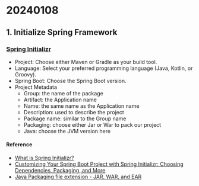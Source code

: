 # 20240108

## 1. Initialize Spring Framework

### [Spring Initializr](https://start.spring.io/)

- Project: Choose either Maven or Gradle as your build tool.
- Language: Select your preferred programming language (Java, Kotlin, or Groovy).
- Spring Boot: Choose the Spring Boot version.
- Project Metadata
  - Group: the name of the package
  - Artifact: the Application name
  - Name: the same name as the Application name
  - Description: used to describe the project
  - Package name: similar to the Group name
  - Packaging: choose either Jar or War to pack our project
  - Java: choose the JVM version here

#### Reference

- [What is Spring Initializr?](https://www.educative.io/answers/what-is-spring-initializr)
- [Customizing Your Spring Boot Project with Spring Initializr: Choosing Dependencies, Packaging, and More](https://medium.com/@AlexanderObregon/customizing-your-spring-boot-project-with-spring-initializr-choosing-dependencies-packaging-and-397792e7d663)
- [Java Packaging file extension - JAR, WAR, and EAR](https://github.com/seahahn/TID/blob/main/QriosityRecord/java-packaging-JAR-WAR-EAR.md)
